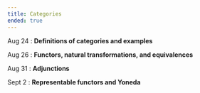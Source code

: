 ```yaml
---
title: Categories
ended: true 
---
```


Aug 24 
: **Definitions of categories and examples**

Aug 26 
: **Functors, natural transformations, and equivalences**

Aug 31
: **Adjunctions** 

Sept 2
: **Representable functors and Yoneda** 